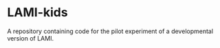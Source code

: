# LAMI-kids

A repository containing code for the pilot experiment of a developmental version of LAMI.
